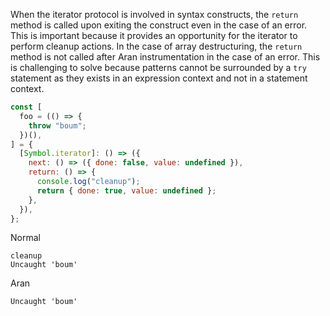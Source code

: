 When the iterator protocol is involved in syntax constructs, the `return` method
is called upon exiting the construct even in the case of an error. This is
important because it provides an opportunity for the iterator to perform cleanup
actions. In the case of array destructuring, the `return` method is not called
after Aran instrumentation in the case of an error. This is challenging to solve
because patterns cannot be surrounded by a `try` statement as they exists in an
expression context and not in a statement context.

```js
const [
  foo = (() => {
    throw "boum";
  })(),
] = {
  [Symbol.iterator]: () => ({
    next: () => ({ done: false, value: undefined }),
    return: () => {
      console.log("cleanup");
      return { done: true, value: undefined };
    },
  }),
};
```

Normal

```
cleanup
Uncaught 'boum'
```

Aran

```
Uncaught 'boum'
```
